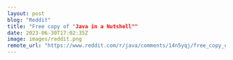 ```yaml
---
layout: post
blog: "Reddit"
title: "Free copy of "Java in a Nutshell""
date: 2023-06-30T17:02:35Z
image: images/reddit.png
remote_url: "https://www.reddit.com/r/java/comments/14n5yqj/free_copy_of_java_in_a_nutshell/"
---
```

